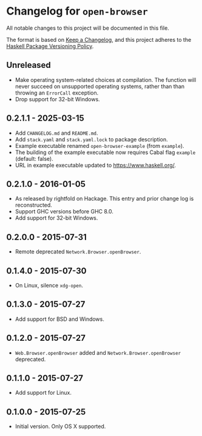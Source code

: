 # Changelog for `open-browser`

All notable changes to this project will be documented in this file.

The format is based on [Keep a Changelog](https://keepachangelog.com/en/1.0.0/),
and this project adheres to the
[Haskell Package Versioning Policy](https://pvp.haskell.org/).

## Unreleased

* Make operating system-related choices at compilation. The function will never
  succeed on unsupported operating systems, rather than than throwing an
  `ErrorCall` exception.
* Drop support for 32-bit Windows.

## 0.2.1.1 - 2025-03-15

* Add `CHANGELOG.md` and `README.md`.
* Add `stack.yaml` and `stack.yaml.lock` to package description.
* Example executable renamed `open-browser-example` (from `example`).
* The building of the example executable now requires Cabal flag `example`
  (default: false).
* URL in example executable updated to https://www.haskell.org/.

## 0.2.1.0 - 2016-01-05

* As released by rightfold on Hackage. This entry and prior change log is
  reconstructed.
* Support GHC versions before GHC 8.0.
* Add support for 32-bit Windows.

## 0.2.0.0 - 2015-07-31

* Remote deprecated `Network.Browser.openBrowser`.

## 0.1.4.0 - 2015-07-30

* On Linux, silence `xdg-open`.

## 0.1.3.0 - 2015-07-27

* Add support for BSD and Windows.

## 0.1.2.0 - 2015-07-27

* `Web.Browser.openBrowser` added and `Network.Browser.openBrowser` deprecated.

## 0.1.1.0 - 2015-07-27

* Add support for Linux.

## 0.1.0.0 - 2015-07-25

* Initial version. Only OS X supported.

